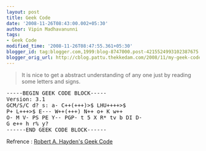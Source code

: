 ```yaml
---
layout: post
title: Geek Code
date: '2008-11-26T08:43:00.002+05:30'
author: Vipin Madhavanunni
tags:
- Geek Code
modified_time: '2008-11-26T08:47:55.361+05:30'
blogger_id: tag:blogger.com,1999:blog-8747000.post-4215524993102387675
blogger_orig_url: http://cblog.pattu.thekkedam.com/2008/11/my-geek-code.html
---
```


> It is nice to get a abstract understanding of any one just by reading some letters and signs. 

<pre>
-----BEGIN GEEK CODE BLOCK----- 
Version: 3.1 
GCM/S/C d? s: a- C++(+++)>$ LHU++++>$ 
P+ L+++>$ E--- W++(+++) N++ o+ K w++ 
O- M V- PS PE Y-- PGP- t 5 X R* tv b DI D- 
G e++ h r% y? 
------END GEEK CODE BLOCK------ 
</pre> 

Refrence : [Robert A. Hayden's Geek Code](http://www.geekcode.com/geek.html)
